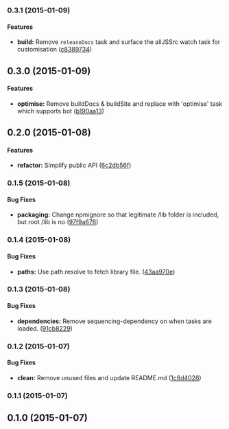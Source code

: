 <a name="0.3.1"></a>
### 0.3.1 (2015-01-09)


#### Features

* **build:** Remove `releaseDocs` task and surface the allJSSrc watch task for customisation ([c8389734](http://github.com/uglow/grunt-modular-project/commit/c838973481bfd5ec3933431c0ad7ca4381f28075))


<a name="0.3.0"></a>
## 0.3.0 (2015-01-09)


#### Features

* **optimise:** Remove buildDocs & buildSite and replace with 'optimise' task which supports bot ([b190aa13](http://github.com/uglow/grunt-modular-project/commit/b190aa132adaab21769fa9e62b14b9dd00f12e69))


<a name="0.2.0"></a>
## 0.2.0 (2015-01-08)


#### Features

* **refactor:** Simplify public API ([6c2db56f](http://github.com/uglow/grunt-modular-project/commit/6c2db56f655a0fab95fea76406251062b96699f3))


<a name="0.1.5"></a>
### 0.1.5 (2015-01-08)


#### Bug Fixes

* **packaging:** Change npmignore so that legitimate /lib folder is included, but root /lib is no ([97f9a676](http://github.com/uglow/grunt-modular-project/commit/97f9a6763eb410ca666ce2795e50255a8a419308))


<a name="0.1.4"></a>
### 0.1.4 (2015-01-08)


#### Bug Fixes

* **paths:** Use path.resolve to fetch library file. ([43aa970e](http://github.com/uglow/grunt-modular-project/commit/43aa970e5dd79c4ad83b8d6d390e3418c679a8d4))


<a name="0.1.3"></a>
### 0.1.3 (2015-01-08)


#### Bug Fixes

* **dependencies:** Remove sequencing-dependency on when tasks are loaded. ([91cb8229](http://github.com/uglow/grunt-modular-project/commit/91cb8229f4df82f49c7ff3a98f62aa58c1c876b2))


<a name="0.1.2"></a>
### 0.1.2 (2015-01-07)


#### Bug Fixes

* **clean:** Remove unused files and update README.md ([1c8d4026](http://github.com/uglow/grunt-modular-project/commit/1c8d4026e03d341d075a13572eb41d6b627b870d))


<a name="0.1.1"></a>
### 0.1.1 (2015-01-07)


<a name="0.1.0"></a>
## 0.1.0 (2015-01-07)

